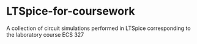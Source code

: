 # LTSpice-for-coursework
A collection of circuit simulations performed in LTSpice corresponding to the laboratory course ECS 327
